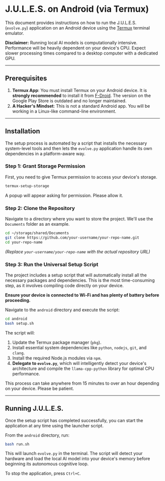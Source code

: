 # J.U.L.E.S. on Android (via Termux)

This document provides instructions on how to run the J.U.L.E.S. (`evolve.py`) application on an Android device using the [Termux](https://termux.dev/en/) terminal emulator.

**Disclaimer:** Running local AI models is computationally intensive. Performance will be heavily dependent on your device's CPU. Expect slower processing times compared to a desktop computer with a dedicated GPU.

---

## Prerequisites

1.  **Termux App**: You must install Termux on your Android device. It is **strongly recommended** to install it from [F-Droid](https://f-droid.org/en/packages/com.termux/). The version on the Google Play Store is outdated and no longer maintained.
2.  **A Hacker's Mindset**: This is not a standard Android app. You will be working in a Linux-like command-line environment.

---

## Installation

The setup process is automated by a script that installs the necessary system-level tools and then lets the `evolve.py` application handle its own dependencies in a platform-aware way.

### Step 1: Grant Storage Permission

First, you need to give Termux permission to access your device's storage.

```bash
termux-setup-storage
```
A popup will appear asking for permission. Please allow it.

### Step 2: Clone the Repository

Navigate to a directory where you want to store the project. We'll use the `Documents` folder as an example.

```bash
cd ~/storage/shared/Documents
git clone https://github.com/your-username/your-repo-name.git
cd your-repo-name
```
*(Replace `your-username/your-repo-name` with the actual repository URL)*

### Step 3: Run the Universal Setup Script

The project includes a setup script that will automatically install all the necessary packages and dependencies. This is the most time-consuming step, as it involves compiling code directly on your device.

**Ensure your device is connected to Wi-Fi and has plenty of battery before proceeding.**

Navigate to the `android` directory and execute the script:

```bash
cd android
bash setup.sh
```

The script will:
1.  Update the Termux package manager (`pkg`).
2.  Install essential system dependencies like `python`, `nodejs`, `git`, and `clang`.
3.  Install the required Node.js modules via `npm`.
4.  **Delegate to `evolve.py`**, which will intelligently detect your device's architecture and compile the `llama-cpp-python` library for optimal CPU performance.

This process can take anywhere from 15 minutes to over an hour depending on your device. Please be patient.

---

## Running J.U.L.E.S.

Once the setup script has completed successfully, you can start the application at any time using the launcher script.

From the `android` directory, run:

```bash
bash run.sh
```

This will launch `evolve.py` in the terminal. The script will detect your hardware and load the local AI model into your device's memory before beginning its autonomous cognitive loop.

To stop the application, press `Ctrl+C`.
